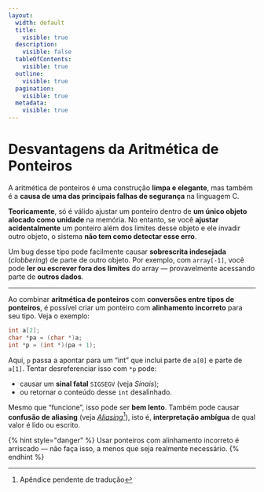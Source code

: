 ```yaml
---
layout:
  width: default
  title:
    visible: true
  description:
    visible: false
  tableOfContents:
    visible: true
  outline:
    visible: true
  pagination:
    visible: true
  metadata:
    visible: true
---
```


# Desvantagens da Aritmética de Ponteiros

A aritmética de ponteiros é uma construção **limpa e elegante**, mas também é a **causa de uma das principais falhas de segurança** na linguagem C.

**Teoricamente**, só é válido ajustar um ponteiro dentro de **um único objeto alocado como unidade** na memória. No entanto, se você **ajustar acidentalmente** um ponteiro além dos limites desse objeto e ele invadir outro objeto, o sistema **não tem como detectar esse erro**.

Um bug desse tipo pode facilmente causar **sobrescrita indesejada** (_clobbering_) de parte de outro objeto. Por exemplo, com `array[-1]`, você pode **ler ou escrever fora dos limites** do array — provavelmente acessando parte de **outros dados**.

***

Ao combinar **aritmética de ponteiros** com **conversões entre tipos de ponteiros**, é possível criar um ponteiro com **alinhamento incorreto** para seu tipo. Veja o exemplo:

```c
int a[2];
char *pa = (char *)a;
int *p = (int *)(pa + 1);
```

Aqui, `p` passa a apontar para um “int” que inclui parte de `a[0]` e parte de `a[1]`. Tentar desreferenciar isso com `*p` pode:

* causar um **sinal fatal** `SIGSEGV` (veja _Sinais_);
* ou retornar o conteúdo desse `int` desalinhado.

Mesmo que “funcione”, isso pode ser **bem lento**. Também pode causar **confusão de aliasing** (veja [_Aliasing_](#user-content-fn-1)[^1]), isto é, **interpretação ambígua** de qual valor é lido ou escrito.

{% hint style="danger" %}
Usar ponteiros com alinhamento incorreto é arriscado — não faça isso, a menos que seja realmente necessário.
{% endhint %}

[^1]: Apêndice pendente de tradução
